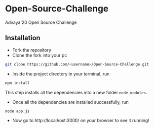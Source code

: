 # Open-Source-Challenge
Advaya'20 Open Source Challenge

## Installation
* Fork the repository
* Clone the fork into your pc  
```sh 
git clone https://github.com/<username>/Open-Source-Challenge.git
```
* Inside the project directory in your terminal, run  
```sh 
npm install
```
This step installs all the dependencies into a new folder `node_modules`.
* Once all the dependencies are installed successfully, run
```sh
node app.js
```
* Now go to http://localhost:3000/ on your browser to see it running!
